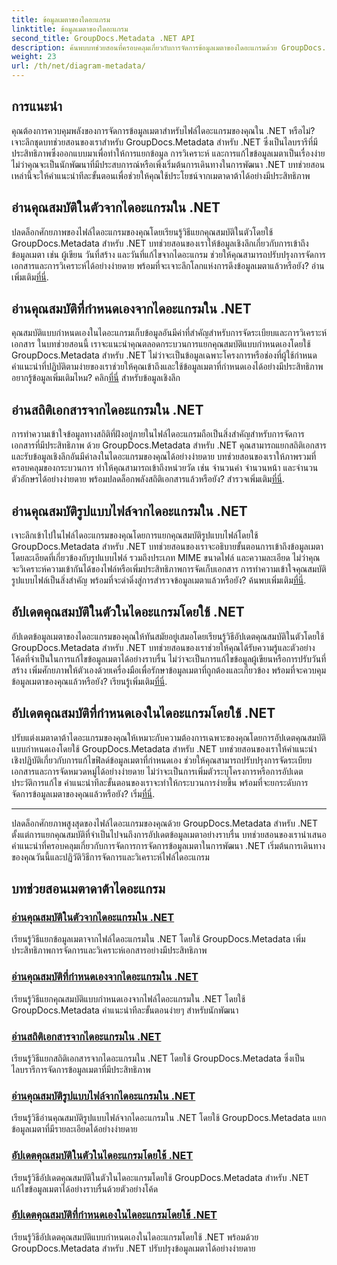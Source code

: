 ```yaml
---
title: ข้อมูลเมตาของไดอะแกรม
linktitle: ข้อมูลเมตาของไดอะแกรม
second_title: GroupDocs.Metadata .NET API
description: ค้นพบบทช่วยสอนที่ครอบคลุมเกี่ยวกับการจัดการข้อมูลเมตาของไดอะแกรมด้วย GroupDocs.Metadata สำหรับ .NET แยก อัปเดต และวิเคราะห์คุณสมบัติได้อย่างง่ายดาย
weight: 23
url: /th/net/diagram-metadata/
---
```

## การแนะนำ

คุณต้องการควบคุมพลังของการจัดการข้อมูลเมตาสำหรับไฟล์ไดอะแกรมของคุณใน .NET หรือไม่? เจาะลึกชุดบทช่วยสอนของเราสำหรับ GroupDocs.Metadata สำหรับ .NET ซึ่งเป็นไลบรารีที่มีประสิทธิภาพซึ่งออกแบบมาเพื่อทำให้การแยกข้อมูล การวิเคราะห์ และการแก้ไขข้อมูลเมตาเป็นเรื่องง่าย ไม่ว่าคุณจะเป็นนักพัฒนาที่มีประสบการณ์หรือเพิ่งเริ่มต้นการเดินทางในการพัฒนา .NET บทช่วยสอนเหล่านี้จะให้คำแนะนำทีละขั้นตอนเพื่อช่วยให้คุณใช้ประโยชน์จากเมตาดาต้าได้อย่างมีประสิทธิภาพ

## อ่านคุณสมบัติในตัวจากไดอะแกรมใน .NET

 ปลดล็อกศักยภาพของไฟล์ไดอะแกรมของคุณโดยเรียนรู้วิธีแยกคุณสมบัติในตัวโดยใช้ GroupDocs.Metadata สำหรับ .NET บทช่วยสอนของเราให้ข้อมูลเชิงลึกเกี่ยวกับการเข้าถึงข้อมูลเมตา เช่น ผู้เขียน วันที่สร้าง และวันที่แก้ไขจากไดอะแกรม ช่วยให้คุณสามารถปรับปรุงการจัดการเอกสารและการวิเคราะห์ได้อย่างง่ายดาย พร้อมที่จะเจาะลึกโลกแห่งการดึงข้อมูลเมตาแล้วหรือยัง? อ่านเพิ่มเติม[ที่นี่](./read-built-in-properties-diagrams/).

## อ่านคุณสมบัติที่กำหนดเองจากไดอะแกรมใน .NET

คุณสมบัติแบบกำหนดเองในไดอะแกรมเก็บข้อมูลอันมีค่าที่สำคัญสำหรับการจัดระเบียบและการวิเคราะห์เอกสาร ในบทช่วยสอนนี้ เราจะแนะนำคุณตลอดกระบวนการแยกคุณสมบัติแบบกำหนดเองโดยใช้ GroupDocs.Metadata สำหรับ .NET ไม่ว่าจะเป็นข้อมูลเฉพาะโครงการหรือช่องที่ผู้ใช้กำหนด คำแนะนำที่ปฏิบัติตามง่ายของเราช่วยให้คุณเข้าถึงและใช้ข้อมูลเมตาที่กำหนดเองได้อย่างมีประสิทธิภาพ อยากรู้ข้อมูลเพิ่มเติมไหม? คลิก[ที่นี่](./read-custom-properties-diagrams/) สำหรับข้อมูลเชิงลึก

## อ่านสถิติเอกสารจากไดอะแกรมใน .NET

 การทำความเข้าใจข้อมูลทางสถิติที่ฝังอยู่ภายในไฟล์ไดอะแกรมถือเป็นสิ่งสำคัญสำหรับการจัดการเอกสารที่มีประสิทธิภาพ ด้วย GroupDocs.Metadata สำหรับ .NET คุณสามารถแยกสถิติเอกสารและรับข้อมูลเชิงลึกอันมีค่าลงในไดอะแกรมของคุณได้อย่างง่ายดาย บทช่วยสอนของเราให้ภาพรวมที่ครอบคลุมของกระบวนการ ทำให้คุณสามารถเข้าถึงหน่วยวัด เช่น จำนวนคำ จำนวนหน้า และจำนวนตัวอักษรได้อย่างง่ายดาย พร้อมปลดล็อกพลังสถิติเอกสารแล้วหรือยัง? สำรวจเพิ่มเติม[ที่นี่](./read-document-statistics-diagrams/).

## อ่านคุณสมบัติรูปแบบไฟล์จากไดอะแกรมใน .NET

เจาะลึกเข้าไปในไฟล์ไดอะแกรมของคุณโดยการแยกคุณสมบัติรูปแบบไฟล์โดยใช้ GroupDocs.Metadata สำหรับ .NET บทช่วยสอนของเราจะอธิบายขั้นตอนการเข้าถึงข้อมูลเมตาโดยละเอียดที่เกี่ยวข้องกับรูปแบบไฟล์ รวมถึงประเภท MIME ขนาดไฟล์ และความละเอียด ไม่ว่าคุณจะวิเคราะห์ความเข้ากันได้ของไฟล์หรือเพิ่มประสิทธิภาพการจัดเก็บเอกสาร การทำความเข้าใจคุณสมบัติรูปแบบไฟล์เป็นสิ่งสำคัญ พร้อมที่จะดำดิ่งสู่การสำรวจข้อมูลเมตาแล้วหรือยัง? ค้นพบเพิ่มเติม[ที่นี่](./read-file-format-properties-diagrams/).

## อัปเดตคุณสมบัติในตัวในไดอะแกรมโดยใช้ .NET

 อัปเดตข้อมูลเมตาของไดอะแกรมของคุณให้ทันสมัยอยู่เสมอโดยเรียนรู้วิธีอัปเดตคุณสมบัติในตัวโดยใช้ GroupDocs.Metadata สำหรับ .NET บทช่วยสอนของเราช่วยให้คุณได้รับความรู้และตัวอย่างโค้ดที่จำเป็นในการแก้ไขข้อมูลเมตาได้อย่างราบรื่น ไม่ว่าจะเป็นการแก้ไขข้อมูลผู้เขียนหรือการปรับวันที่สร้าง เพิ่มศักยภาพให้ตัวเองด้วยเครื่องมือเพื่อรักษาข้อมูลเมตาที่ถูกต้องและเกี่ยวข้อง พร้อมที่จะควบคุมข้อมูลเมตาของคุณแล้วหรือยัง? เรียนรู้เพิ่มเติม[ที่นี่](./update-built-in-properties-diagrams/).

## อัปเดตคุณสมบัติที่กำหนดเองในไดอะแกรมโดยใช้ .NET

ปรับแต่งเมตาดาต้าไดอะแกรมของคุณให้เหมาะกับความต้องการเฉพาะของคุณโดยการอัปเดตคุณสมบัติแบบกำหนดเองโดยใช้ GroupDocs.Metadata สำหรับ .NET บทช่วยสอนของเราให้คำแนะนำเชิงปฏิบัติเกี่ยวกับการแก้ไขฟิลด์ข้อมูลเมตาที่กำหนดเอง ช่วยให้คุณสามารถปรับปรุงการจัดระเบียบเอกสารและการจัดหมวดหมู่ได้อย่างง่ายดาย ไม่ว่าจะเป็นการเพิ่มตัวระบุโครงการหรือการอัปเดตประวัติการแก้ไข คำแนะนำทีละขั้นตอนของเราจะทำให้กระบวนการง่ายขึ้น พร้อมที่จะยกระดับการจัดการข้อมูลเมตาของคุณแล้วหรือยัง? เริ่ม[ที่นี่](./update-custom-properties-diagrams/).

----

ปลดล็อกศักยภาพสูงสุดของไฟล์ไดอะแกรมของคุณด้วย GroupDocs.Metadata สำหรับ .NET ตั้งแต่การแยกคุณสมบัติที่จำเป็นไปจนถึงการอัปเดตข้อมูลเมตาอย่างราบรื่น บทช่วยสอนของเรานำเสนอคำแนะนำที่ครอบคลุมเกี่ยวกับการจัดการการจัดการข้อมูลเมตาในการพัฒนา .NET เริ่มต้นการเดินทางของคุณวันนี้และปฏิวัติวิธีการจัดการและวิเคราะห์ไฟล์ไดอะแกรม
## บทช่วยสอนเมตาดาต้าไดอะแกรม
### [อ่านคุณสมบัติในตัวจากไดอะแกรมใน .NET](./read-built-in-properties-diagrams/)
เรียนรู้วิธีแยกข้อมูลเมตาจากไฟล์ไดอะแกรมใน .NET โดยใช้ GroupDocs.Metadata เพิ่มประสิทธิภาพการจัดการและวิเคราะห์เอกสารอย่างมีประสิทธิภาพ
### [อ่านคุณสมบัติที่กำหนดเองจากไดอะแกรมใน .NET](./read-custom-properties-diagrams/)
เรียนรู้วิธีแยกคุณสมบัติแบบกำหนดเองจากไฟล์ไดอะแกรมใน .NET โดยใช้ GroupDocs.Metadata คำแนะนำทีละขั้นตอนง่ายๆ สำหรับนักพัฒนา
### [อ่านสถิติเอกสารจากไดอะแกรมใน .NET](./read-document-statistics-diagrams/)
เรียนรู้วิธีแยกสถิติเอกสารจากไดอะแกรมใน .NET โดยใช้ GroupDocs.Metadata ซึ่งเป็นไลบรารีการจัดการข้อมูลเมตาที่มีประสิทธิภาพ
### [อ่านคุณสมบัติรูปแบบไฟล์จากไดอะแกรมใน .NET](./read-file-format-properties-diagrams/)
เรียนรู้วิธีอ่านคุณสมบัติรูปแบบไฟล์จากไดอะแกรมใน .NET โดยใช้ GroupDocs.Metadata แยกข้อมูลเมตาที่มีรายละเอียดได้อย่างง่ายดาย
### [อัปเดตคุณสมบัติในตัวในไดอะแกรมโดยใช้ .NET](./update-built-in-properties-diagrams/)
เรียนรู้วิธีอัปเดตคุณสมบัติในตัวในไดอะแกรมโดยใช้ GroupDocs.Metadata สำหรับ .NET แก้ไขข้อมูลเมตาได้อย่างราบรื่นด้วยตัวอย่างโค้ด
### [อัปเดตคุณสมบัติที่กำหนดเองในไดอะแกรมโดยใช้ .NET](./update-custom-properties-diagrams/)
เรียนรู้วิธีอัปเดตคุณสมบัติแบบกำหนดเองในไดอะแกรมโดยใช้ .NET พร้อมด้วย GroupDocs.Metadata สำหรับ .NET ปรับปรุงข้อมูลเมตาได้อย่างง่ายดาย